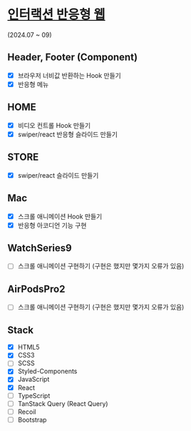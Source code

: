 # [인터랙션 반응형 웹](https://clonecoding-by-react.vercel.app/)
(2024.07 ~ 09)

## Header, Footer (Component)
- [x] 브라우저 너비값 반환하는 Hook 만들기
- [x] 반응형 메뉴

## HOME
- [x] 비디오 컨트롤 Hook 만들기
- [x] swiper/react 반응형 슬라이드 만들기

## STORE
- [x] swiper/react 슬라이드 만들기

## Mac
- [x] 스크롤 애니메이션 Hook 만들기
- [x] 반응형 아코디언 기능 구현

## WatchSeries9
- [ ] 스크롤 애니메이션 구현하기 (구현은 했지만 몇가지 오류가 있음)

## AirPodsPro2
- [ ] 스크롤 애니메이션 구현하기 (구현은 했지만 몇가지 오류가 있음)

## Stack
- [x] HTML5
- [x] CSS3
- [ ] SCSS
- [x] Styled-Components
- [x] JavaScript
- [x] React
- [ ] TypeScript
- [ ] TanStack Query (React Query)
- [ ] Recoil
- [ ] Bootstrap
